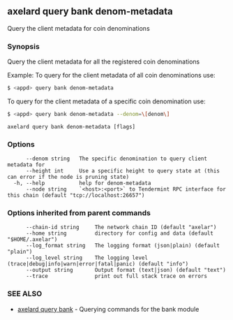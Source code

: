 ## axelard query bank denom-metadata

Query the client metadata for coin denominations

### Synopsis

Query the client metadata for all the registered coin denominations

Example:
To query for the client metadata of all coin denominations use:

```bash
$ <appd> query bank denom-metadata
```

To query for the client metadata of a specific coin denomination use:

```bash
$ <appd> query bank denom-metadata --denom=\[denom\]
```

```
axelard query bank denom-metadata [flags]
```

### Options

```
      --denom string   The specific denomination to query client metadata for
      --height int     Use a specific height to query state at (this can error if the node is pruning state)
  -h, --help           help for denom-metadata
      --node string    `<host>:<port>` to Tendermint RPC interface for this chain (default "tcp://localhost:26657")
```

### Options inherited from parent commands

```
      --chain-id string     The network chain ID (default "axelar")
      --home string         directory for config and data (default "$HOME/.axelar")
      --log_format string   The logging format (json|plain) (default "plain")
      --log_level string    The logging level (trace|debug|info|warn|error|fatal|panic) (default "info")
      --output string       Output format (text|json) (default "text")
      --trace               print out full stack trace on errors
```

### SEE ALSO

- [axelard query bank](/cli-docs/v0_31_1/axelard_query_bank) - Querying commands for the bank module
